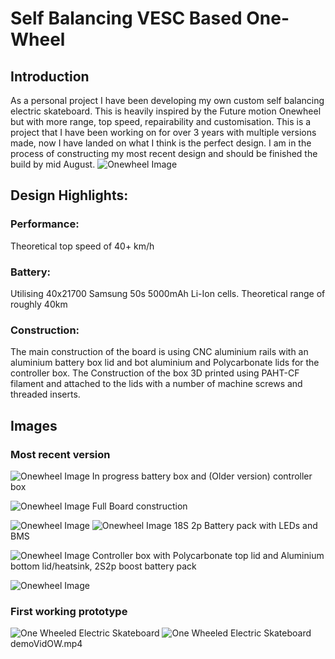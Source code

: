 # Self Balancing VESC Based One-Wheel

## Introduction
As a personal project I have been developing my own custom self balancing electric skateboard. This is heavily inspired by the Future motion Onewheel but with more range, top speed, repairability and customisation. This is a project that I have been working on for over 3 years with multiple versions made, now I have landed on what I think is the perfect design. I am in the process of constructing my most recent design and should be finished the build by mid August.
![Onewheel Image](V2XR1.png)

## Design Highlights:

### Performance: 
Theoretical top speed of 40+ km/h
### Battery: 
Utilising 40x21700 Samsung 50s 5000mAh Li-Ion cells. Theoretical range of roughly 40km
### Construction: 
The main construction of the board is using CNC aluminium rails with an aluminium battery box lid and bot aluminium and Polycarbonate lids for the controller box. The Construction of the box 3D printed using PAHT-CF filament and attached to the lids with a number of machine screws and threaded inserts. 

## Images
### Most recent version
![Onewheel Image](Battery_Controller_boxes.jpg)
In progress battery box and (Older version) controller box

![Onewheel Image](V2XR3.png)
Full Board construction

![Onewheel Image](V2XR4.png)
![Onewheel Image](V2XR5.png)
18S 2p Battery pack with LEDs and BMS

![Onewheel Image](V2XR6.png)
Controller box with Polycarbonate top lid and Aluminium bottom lid/heatsink, 2S2p boost battery pack

![Onewheel Image](V2XR2.png)

### First working prototype
![One Wheeled Electric Skateboard](/Images/One_Wheel.png)
![One Wheeled Electric Skateboard](Version1.jpg)
demoVidOW.mp4
